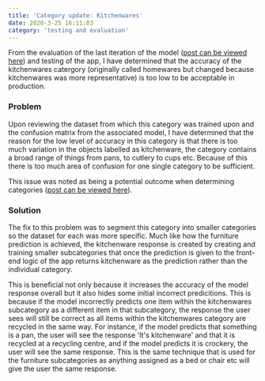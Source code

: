 ```yaml
---
title: 'Category update: Kitchenwares'
date: 2020-3-25 16:11:03
category: 'testing and evaluation'
---
```


From the evaluation of the last iteration of the model
([post can be viewed here](https://blog.samroebuck.dev/testing-and-evaluation/current-model/)) and testing of the app, I have determined that the accuracy of the kitchenwares catergory (originally called homewares but changed because kitchenwares was more representative) is too low to be acceptable in production.

### Problem

Upon reviewing the dataset from which this category was trained upon and the confusion matrix from the associated model, I have determined that the reason for the low level of accuracy in this category is that there is too much variation in the objects labelled as kitchenware, the category contains a broad range of things from pans, to cutlery to cups etc. Because of this there is too much area of confusion for one single category to be sufficient.

This issue was noted as being a potential outcome when determining categories ([post can be viewed here](https://blog.samroebuck.dev/testing-and-evaluation/category-update/)).

### Solution

The fix to this problem was to segment this category into smaller categories so the dataset for each was more specific. Much like how the furniture prediction is achieved, the kitchenware response is created by creating and training smaller subcategories that once the prediction is given to the front-end logic of the app returns kitchenware as the prediction rather than the individual category.

This is beneficial not only because it increases the accuracy of the model response overall but it also hides some initial incorrect predicitions. This is because if the model incorrectly predicts one item within the kitchenwares subcategory as a different item in that subcategory, the response the user sees will still be correct as all items within the kitchenwares category are recycled in the same way. For instance, if the model predicts that something is a pan, the user will see the response 'It's kitchenware' and that it is recycled at a recycling centre, and if the model predicts it is crockery, the user will see the same response. This is the same technique that is used for the furniture subcategories as anything assigned as a bed or chair etc will give the user the same response.
